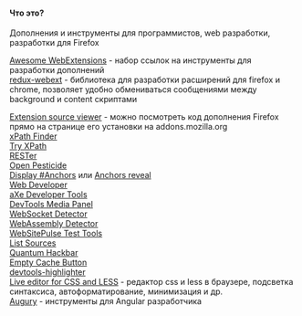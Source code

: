 #### Что это?

Дополнения и инструменты для программистов, web разработки, разработки для Firefox

[Awesome WebExtensions](https://github.com/bfred-it/Awesome-WebExtensions) - набор ссылок на инструменты для разработки дополнений
<br>
[redux-webext](https://github.com/ivantsov/redux-webext) - библиотека для разработки расширений для firefox и chrome, позволяет удобно обмениваться сообщениями между background и content скриптами

[Extension source viewer](https://addons.mozilla.org/en-US/firefox/addon/crxviewer/) - можно посмотреть код дополнения Firefox прямо на странице его установки на addons.mozilla.org
<br>
[xPath Finder](https://addons.mozilla.org/ru/firefox/addon/xpath_finder/)
<br>
[Try XPath](https://addons.mozilla.org/ru/firefox/addon/try-xpath/)
<br>
[RESTer](https://addons.mozilla.org/ru/firefox/addon/rester/)
<br>
[Open Pesticide](https://addons.mozilla.org/en-US/firefox/addon/open-pesticide/)
<br>
[Display #Anchors](https://addons.mozilla.org/en-US/firefox/addon/display-_anchors/) или [Anchors reveal](https://addons.mozilla.org/ru/firefox/addon/anchors-reveal/)
<br>
[Web Developer](https://addons.mozilla.org/en-US/firefox/addon/web-developer/)
<br>
[aXe Developer Tools](https://addons.mozilla.org/en-US/firefox/addon/axe-devtools/)
<br>
[DevTools Media Panel](https://addons.mozilla.org/en-US/firefox/addon/devtools-media-panel/)
<br>
[WebSocket Detector](https://addons.mozilla.org/en-US/firefox/addon/websocket-detector/)
<br>
[WebAssembly Detector](https://addons.mozilla.org/en-US/firefox/addon/webassembly-detector/)
<br>
[WebSitePulse Test Tools ](https://addons.mozilla.org/en-US/firefox/addon/websitepulse-test-tools/)
<br>
[List Sources](https://addons.mozilla.org/en-US/firefox/addon/list-sources/)
<br>
[Quantum Hackbar](https://addons.mozilla.org/ru/firefox/addon/quantum-hackbar/)
<br>
[Empty Cache Button](https://addons.mozilla.org/ru/firefox/addon/empty-cache-button/)
<br>
[devtools-highlighter](https://addons.mozilla.org/ru/firefox/addon/devtools-highlighter/)
<br>
[Live editor for CSS and LESS](https://addons.mozilla.org/en-US/firefox/addon/live-editor-for-css-and-less/) - редактор css и less в браузере, подсветка синтаксиса, автоформатирование, минимизация и др.
<br>
[Augury](https://addons.mozilla.org/en-US/firefox/addon/angular-augury/) - инструменты для Angular разработчика
